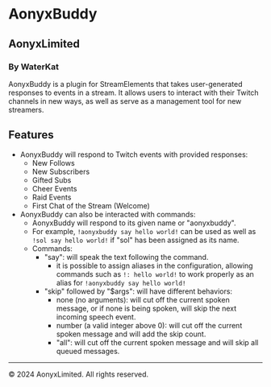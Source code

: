 # AonyxBuddy

## AonyxLimited
### By WaterKat

AonyxBuddy is a plugin for StreamElements that takes user-generated responses to events in a stream. It allows users to interact with their Twitch channels in new ways, as well as serve as a management tool for new streamers.

## Features

- AonyxBuddy will respond to Twitch events with provided responses:
  - New Follows
  - New Subscribers
  - Gifted Subs
  - Cheer Events
  - Raid Events
  - First Chat of the Stream (Welcome)
- AonyxBuddy can also be interacted with commands:
  - AonyxBuddy will respond to its given name or "aonyxbuddy".
  - For example, `!aonyxbuddy say hello world!` can be used as well as `!sol say hello world!` if "sol" has been assigned as its name.
  - Commands:
    - "say": will speak the text following the command.
        - it is possible to assign aliases in the configuration, allowing commands such as ```!: hello world!```
        to work properly as an alias for ```!aonyxbuddy say hello world!```
    - "skip" followed by "$args": will have different behaviors:
      - none (no arguments): will cut off the current spoken message, or if none is being spoken, will skip the next incoming speech event.
      - number (a valid integer above 0): will cut off the current spoken message and will add the skip count.
      - "all": will cut off the current spoken message and will skip all queued messages.

---

&copy; 2024 AonyxLimited. All rights reserved.
